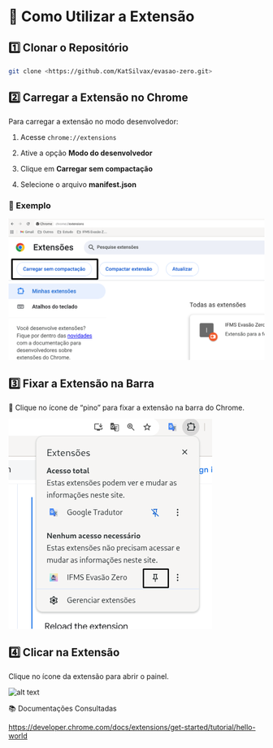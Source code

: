 # 🚀 Como Utilizar a Extensão

## 1️⃣ Clonar o Repositório

```bash
git clone <https://github.com/KatSilvax/evasao-zero.git>
```

## 2️⃣ Carregar a Extensão no Chrome

Para carregar a extensão no modo desenvolvedor:

1. Acesse `chrome://extensions`

2. Ative a opção **Modo do desenvolvedor**

3. Clique em **Carregar sem compactação**

4. Selecione o arquivo **manifest.json**

### 📸 Exemplo

![alt text](images/carregar-manifest.png)

## 3️⃣ Fixar a Extensão na Barra

📌 Clique no ícone de “pino” para fixar a extensão na barra do Chrome.

![alt text](images/pin-extension.png)

## 4️⃣ Clicar na Extensão

Clique no ícone da extensão para abrir o painel.

![alt text](images/click-extensão.png)

📚 Documentações Consultadas

<https://developer.chrome.com/docs/extensions/get-started/tutorial/hello-world>
